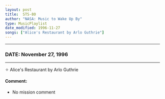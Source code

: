 ```yaml
---
layout: post
title:  STS-80
author: "NASA: Music to Wake Up By"
type: MusicPlaylist
date_modified: 1996-11-27
songs: ["Alice's Restaurant by Arlo Guthrie"]
---
```


----
### DATE: November 27, 1996
----
✧ Alice's Restaurant by Arlo Guthrie

#### Comment:
* No mission comment



<br/>
<center>
	<a target="_blank"
	   href="https://twitter.com/intent/tweet?hashtags=Space,NASA,Playlist,NASAWakeupCalls,SpaceProgram&text={{ page.author}}, '{{ page.songs.first }}' {{ page.title }}, {{ page.date | date: '%B %d, %Y' }}. {{ site.url }}{{ page.url }} @nasawakeupcalls">
	   <i class="fab fa-twitter" alt="Tweet this page" style="font-size: 1.3em;"></i>
	</a>
	&nbsp; 	<i class="fas fa-user-astronaut" style="font-size: 1.5em;"></i> &nbsp;
    <a type="amzn" search="'Alice's Restaurant by Arlo Guthrie'" category="popular music">
        <i class="fab fa-amazon" style="font-size: 1.3em;"></i>
    </a>
</center>
